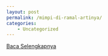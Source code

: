 ```yaml
---
layout: post
permalink: /mimpi-di-ramal-artinya/
categories:
    - Uncategorized
---
```


[Baca Selengkapnya](/05)